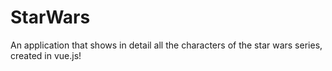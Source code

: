 # StarWars
An application that shows in detail all the characters of the star wars series, created in vue.js!
